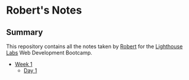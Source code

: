 # Robert's Notes

## Summary

This repository contains all the notes taken by [Robert](https://github.com/KingofRedOnions/) for the [Lighthouse Labs](https://www.lighthouselabs.ca/) Web Development Bootcamp.

* [Week 1](/Week_1)
  * [Day 1](/Week_1/Day_1)